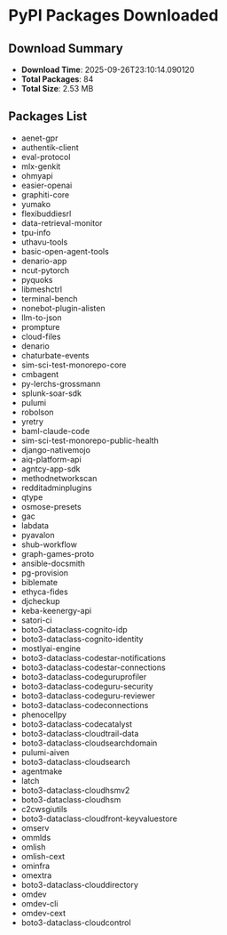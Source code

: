 # PyPI Packages Downloaded

## Download Summary
- **Download Time**: 2025-09-26T23:10:14.090120
- **Total Packages**: 84
- **Total Size**: 2.53 MB

## Packages List
- aenet-gpr
- authentik-client
- eval-protocol
- mlx-genkit
- ohmyapi
- easier-openai
- graphiti-core
- yumako
- flexibuddiesrl
- data-retrieval-monitor
- tpu-info
- uthavu-tools
- basic-open-agent-tools
- denario-app
- ncut-pytorch
- pyquoks
- libmeshctrl
- terminal-bench
- nonebot-plugin-alisten
- llm-to-json
- prompture
- cloud-files
- denario
- chaturbate-events
- sim-sci-test-monorepo-core
- cmbagent
- py-lerchs-grossmann
- splunk-soar-sdk
- pulumi
- robolson
- yretry
- baml-claude-code
- sim-sci-test-monorepo-public-health
- django-nativemojo
- aiq-platform-api
- agntcy-app-sdk
- methodnetworkscan
- redditadminplugins
- qtype
- osmose-presets
- gac
- labdata
- pyavalon
- shub-workflow
- graph-games-proto
- ansible-docsmith
- pg-provision
- biblemate
- ethyca-fides
- djcheckup
- keba-keenergy-api
- satori-ci
- boto3-dataclass-cognito-idp
- boto3-dataclass-cognito-identity
- mostlyai-engine
- boto3-dataclass-codestar-notifications
- boto3-dataclass-codestar-connections
- boto3-dataclass-codeguruprofiler
- boto3-dataclass-codeguru-security
- boto3-dataclass-codeguru-reviewer
- boto3-dataclass-codeconnections
- phenocellpy
- boto3-dataclass-codecatalyst
- boto3-dataclass-cloudtrail-data
- boto3-dataclass-cloudsearchdomain
- pulumi-aiven
- boto3-dataclass-cloudsearch
- agentmake
- latch
- boto3-dataclass-cloudhsmv2
- boto3-dataclass-cloudhsm
- c2cwsgiutils
- boto3-dataclass-cloudfront-keyvaluestore
- omserv
- ommlds
- omlish
- omlish-cext
- ominfra
- omextra
- boto3-dataclass-clouddirectory
- omdev
- omdev-cli
- omdev-cext
- boto3-dataclass-cloudcontrol
